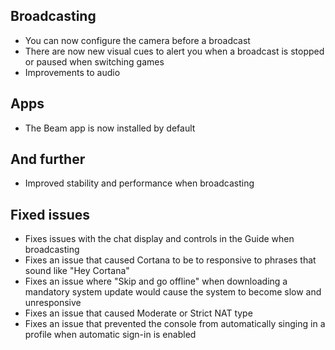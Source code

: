 ## Broadcasting
- You can now configure the camera before a broadcast
- There are now new visual cues to alert you when a broadcast is stopped or paused when switching games
- Improvements to audio

## Apps
- The Beam app is now installed by default

## And further
- Improved stability and performance when broadcasting

## Fixed issues
- Fixes issues with the chat display and controls in the Guide when broadcasting
- Fixes an issue that caused Cortana to be to responsive to phrases that sound like "Hey Cortana"
- Fixes an issue where "Skip and go offline" when downloading a mandatory system update would cause the system to become slow and unresponsive
- Fixes an issue that caused Moderate or Strict NAT type
- Fixes an issue that prevented the console from automatically singing in a profile when automatic sign-in is enabled